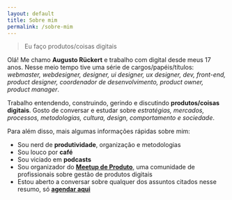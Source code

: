 ```yaml
---
layout: default
title: Sobre mim
permalink: /sobre-mim
---
```


> Eu faço produtos/coisas digitais

Olá! Me chamo **Augusto Rückert** e trabalho com digital desde meus 17 anos. Nesse meio tempo tive uma série de cargos/papéis/títulos: _webmaster, webdesigner, designer, ui designer, ux designer, dev, front-end, product designer, coordenador de desenvolvimento, product owner, product manager_.

Trabalho entendendo, construindo, gerindo e discutindo **produtos/coisas digitais**. Gosto de conversar e estudar sobre _estratégias, mercados, processos, metodologias, cultura, design, comportamento e sociedade_.

Para além disso, mais algumas informações rápidas sobre mim:

- Sou nerd de **produtividade**, organização e metodologias
- Sou louco por **café**
- Sou viciado em **podcasts**
- Sou organizador do [**Meetup de Produto**](https://www.meetup.com/pt-BR/meetupdeproduto/), uma comunidade de profissionais sobre gestão de produtos digitais
- Estou aberto a conversar sobre qualquer dos assuntos citados nesse resumo, só [**agendar aqui**](https://calendly.com/augustoruckert/conversar)
